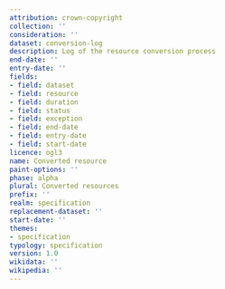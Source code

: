 ```yaml
---
attribution: crown-copyright
collection: ''
consideration: ''
dataset: conversion-log
description: Log of the resource conversion process
end-date: ''
entry-date: ''
fields:
- field: dataset
- field: resource
- field: duration
- field: status
- field: exception
- field: end-date
- field: entry-date
- field: start-date
licence: ogl3
name: Converted resource
paint-options: ''
phase: alpha
plural: Converted resources
prefix: ''
realm: specification
replacement-dataset: ''
start-date: ''
themes:
- specification
typology: specification
version: 1.0
wikidata: ''
wikipedia: ''
---
```

